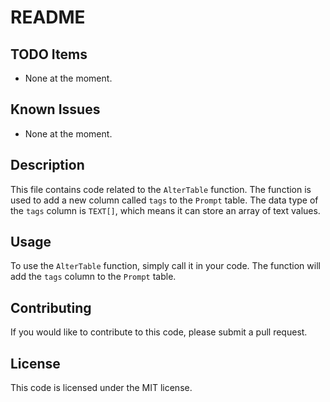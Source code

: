 # README

## TODO Items
- None at the moment.

## Known Issues
- None at the moment.

## Description
This file contains code related to the `AlterTable` function. The function is used to add a new column called `tags` to the `Prompt` table. The data type of the `tags` column is `TEXT[]`, which means it can store an array of text values. 

## Usage
To use the `AlterTable` function, simply call it in your code. The function will add the `tags` column to the `Prompt` table.

## Contributing
If you would like to contribute to this code, please submit a pull request. 

## License
This code is licensed under the MIT license.